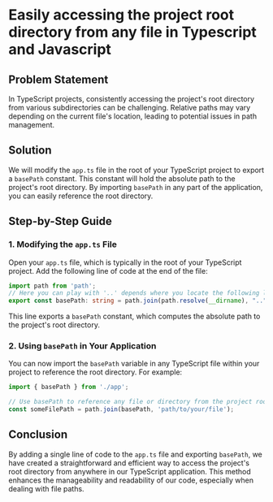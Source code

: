 
# Easily accessing the project root directory from any file in Typescript and Javascript

## Problem Statement

In TypeScript projects, consistently accessing the project's root directory from various subdirectories can be challenging. Relative paths may vary depending on the current file's location, leading to potential issues in path management.

## Solution

We will modify the `app.ts` file in the root of your TypeScript project to export a `basePath` constant. This constant will hold the absolute path to the project's root directory. By importing `basePath` in any part of the application, you can easily reference the root directory.

## Step-by-Step Guide

### 1. Modifying the `app.ts` File

Open your `app.ts` file, which is typically in the root of your TypeScript project. Add the following line of code at the end of the file:

```typescript
import path from 'path';
// Here you can play with '..' depends where you locate the following line
export const basePath: string = path.join(path.resolve(__dirname), "..");
```

This line exports a `basePath` constant, which computes the absolute path to the project's root directory.

### 2. Using `basePath` in Your Application

You can now import the `basePath` variable in any TypeScript file within your project to reference the root directory. For example:

```typescript
import { basePath } from './app';

// Use basePath to reference any file or directory from the project root
const someFilePath = path.join(basePath, 'path/to/your/file');
```

## Conclusion

By adding a single line of code to the `app.ts` file and exporting `basePath`, we have created a straightforward and efficient way to access the project's root directory from anywhere in our TypeScript application. This method enhances the manageability and readability of our code, especially when dealing with file paths.
